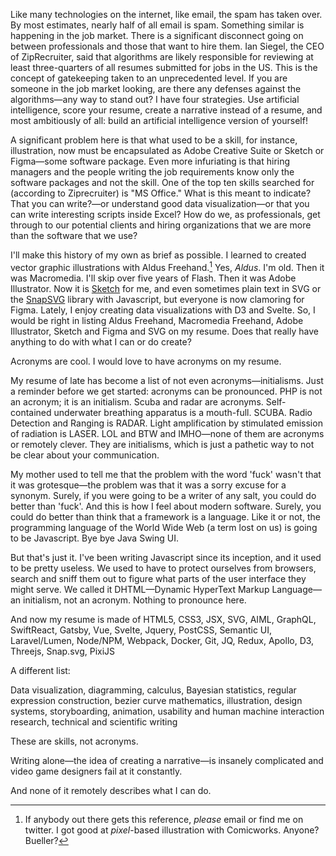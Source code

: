 Like many technologies on the internet, like email, the spam has taken over. By most estimates, nearly half of all email is spam. Something similar is happening in the job market. There is a significant disconnect going on between professionals and those that want to hire them. Ian Siegel, the CEO of ZipRecruiter, said that algorithms are likely responsible for reviewing at least three-quarters of all resumes submitted for jobs in the US. This is the concept of gatekeeping taken to an unprecedented level. If you are someone in the job market looking, are there any defenses against the algorithms—any way to stand out? I have four strategies. Use artificial intelligence, score your resume, create a narrative instead of a resume, and most ambitiously of all: build an artificial intelligence version of yourself!

A significant problem here is that what used to be a skill, for instance, illustration, now must be encapsulated as Adobe Creative Suite or Sketch or Figma—some software package. Even more infuriating is that hiring managers and the people writing the job requirements know only the software packages and not the skill.  One of the top ten skills searched for (according to Ziprecruiter) is "MS Office." What is this meant to indicate? That you can write?—or understand good data visualization—or that you can write interesting scripts inside Excel? How do we, as professionals, get through to our potential clients and hiring organizations that we are more than the software that we use? 

I'll make this history of my own as brief as possible. I learned to created vector graphic illustrations with Aldus Freehand.[^1] Yes, *Aldus*. I'm old. Then it was Macromedia. I'll skip over five years of Flash. Then it was Adobe Illustrator. Now it is [Sketch](https://www.sketch.com/apps/) for me, and even sometimes plain text in SVG or the [SnapSVG](http://snapsvg.io) library with Javascript, but everyone is now clamoring for Figma. Lately, I enjoy creating data visualizations with D3 and Svelte. So, I would be right in listing Aldus Freehand, Macromedia Freehand, Adobe Illustrator, Sketch and Figma and SVG on my resume. Does that really have anything to do with what I can or do create?

Acronyms are cool. I would love to have acronyms on my resume.

My resume of late has become a list of not even acronyms—initialisms. Just a reminder before we get started: acronyms can be pronounced. PHP is not an acronym; it is an initialism. Scuba and radar are acronyms. Self-contained underwater breathing apparatus is a mouth-full. SCUBA. Radio Detection and Ranging is RADAR. Light amplification by stimulated emission of radiation is LASER. LOL and BTW and IMHO—none of them are acronyms or remotely clever. They are initialisms, which is just a pathetic way to not be clear about your communication.

My mother used to tell me that the problem with the word 'fuck' wasn't that it was grotesque—the problem was that it was a sorry excuse for a synonym. Surely, if you were going to be a writer of any salt, you could do better than 'fuck'. And this is how I feel about modern software. Surely, you could do better than think that a framework is a language. Like it or not, the programming language of the World Wide Web (a term lost on us) is going to be Javascript. Bye bye Java Swing UI.

But that's just it. I've been writing Javascript since its inception, and it used to be pretty useless. We used to have to protect ourselves from browsers, search and sniff them out to figure what parts of the user interface they might serve. We called it DHTML—Dynamic HyperText Markup Language—an initialism, not an acronym. Nothing to pronounce here.

And now my resume is made of HTML5, CSS3, JSX, SVG, AIML, GraphQL, SwiftReact, Gatsby, Vue, Svelte, Jquery, PostCSS, Semantic UI, Laravel/Lumen, Node/NPM, Webpack, Docker, Git, JQ, Redux, Apollo, D3, Threejs, Snap.svg, PixiJS

A different list:

Data visualization, diagramming, calculus, Bayesian statistics, regular expression construction, bezier curve mathematics, illustration, design systems, storyboarding, animation, usability and human machine interaction research, technical and scientific writing

These are skills, not acronyms.

Writing alone—the idea of creating a narrative—is insanely complicated and video game designers fail at it constantly.

[^1]: If anybody out there gets this reference, *please* email or find me on twitter. I got good at *pixel*-based illustration with Comicworks. Anyone? Bueller?

And none of it remotely describes what I can do.
